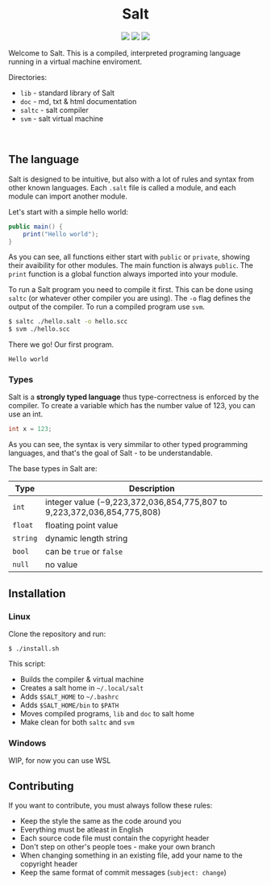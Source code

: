<h1 align="center">Salt</h1>

<p align="center">
    <img src="https://img.shields.io/badge/Language-C & C++-aF405D?style=flat-square">
    <img src="https://img.shields.io/github/last-commit/EnderASz/Salt?label=Last%20commit&style=flat-square">
    <img src="https://img.shields.io/tokei/lines/github/EnderASz/Salt?label=Total%20lines&style=flat-square">
</p>


Welcome to Salt. This is a compiled, interpreted programing language running in a virtual machine enviroment.

Directories:
- `lib` - standard library of Salt
- `doc` - md, txt & html documentation
- `saltc` - salt compiler 
- `svm` - salt virtual machine 

<br>

## The language

Salt is designed to be intuitive, but also with a lot of rules and syntax from other known languages. Each `.salt`
file is called a module, and each module can import another module. 

Let's start with a simple hello world:
```java
public main() {
    print("Hello world");
}
```
As you can see, all functions either start with `public` or `private`, showing their avaibility for other modules.
The main function is always `public`. The `print` function is a global function always imported into your module.

To run a Salt program you need to compile it first. This can be done using `saltc` (or whatever other compiler
you are using). The `-o` flag defines the output of the compiler. To run a compiled program use `svm`.

```bash
$ saltc ./hello.salt -o hello.scc
$ svm ./hello.scc
```

There we go! Our first program.
```
Hello world
```

### Types

Salt is a **strongly typed language** thus type-correctness is enforced by the compiler. To create a variable
which has the number value of 123, you can use an int.
```java
int x = 123;
```
As you can see, the syntax is very simmilar to other typed programming languages, and that's the goal of Salt - to be understandable.

The base types in Salt are: 

| Type     | Description                                                             |
|----------|-------------------------------------------------------------------------|
| `int`    | integer value (−9,223,372,036,854,775,807 to 9,223,372,036,854,775,808) |
| `float`  | floating point value                                                    |
| `string` | dynamic length string                                                   |
| `bool`   | can be `true` or `false`                                                |
| `null`   | no value                                                                |


<!-- Installation section -->

## Installation

### Linux

Clone the repository and run:
```
$ ./install.sh
```
This script:
* Builds the compiler & virtual machine
* Creates a salt home in `~/.local/salt`
* Adds `$SALT_HOME` to `~/.bashrc`
* Adds `$SALT_HOME/bin` to `$PATH`
* Moves compiled programs, `lib` and `doc` to salt home
* Make clean for both `saltc` and `svm`

### Windows

WIP, for now you can use WSL


## Contributing

If you want to contribute, you must always follow these rules:

* Keep the style the same as the code around you
* Everything must be atleast in English
* Each source code file must contain the copyright header
* Don't step on other's people toes - make your own branch
* When changing something in an existing file, add your name to the copyright header
* Keep the same format of commit messages (`subject: change`)

